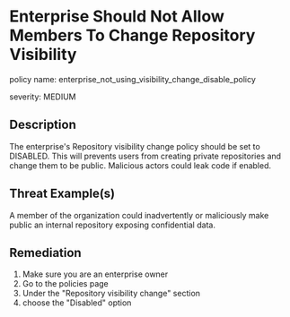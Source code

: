 # Enterprise Should Not Allow Members To Change Repository Visibility

policy name: enterprise_not_using_visibility_change_disable_policy

severity: MEDIUM

## Description

The enterprise's Repository visibility change policy should be set to DISABLED.
This will prevents users from creating private repositories and change them to
be public. Malicious actors could leak code if enabled.

## Threat Example(s)

A member of the organization could inadvertently or maliciously make public an
internal repository exposing confidential data.

## Remediation

1. Make sure you are an enterprise owner
2. Go to the policies page
3. Under the "Repository visibility change" section
4. choose the "Disabled" option
